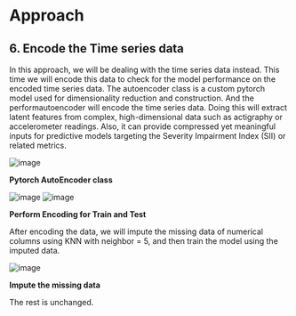 # Approach
## 6. Encode the Time series data
In this approach, we will be dealing with the time series data instead. This time we will encode this data to check for the model performance on the encoded time series data. The autoencoder class is a custom pytorch model used for dimensionality reduction and construction. And the performautoencoder will encode the time series data.
Doing this will extract latent features from complex, high-dimensional data such as actigraphy or accelerometer readings. Also, it can provide compressed yet meaningful inputs for predictive models targeting the Severity Impairment Index (SII) or related metrics.

![image](https://github.com/user-attachments/assets/b765b797-3995-49f5-904a-bc902b51001e)

**Pytorch AutoEncoder class**

![image](https://github.com/user-attachments/assets/8e382872-8769-42cb-8d26-9046d5cffe17)
![image](https://github.com/user-attachments/assets/cf8c5b7a-2156-4fc9-8e1e-d6bac74dc1bb)

**Perform Encoding for Train and Test**

After encoding the data, we will impute the missing data of numerical columns using KNN with neighbor = 5, and then train the model using the imputed data.

![image](https://github.com/user-attachments/assets/032dfce0-cbb6-438d-a29e-c6e9d40c8a96)

**Impute the missing data**

The rest is unchanged.
